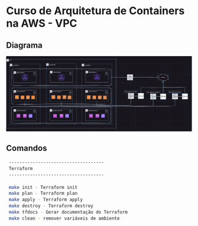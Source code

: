 # Curso de Arquitetura de Containers na AWS - VPC

## Diagrama

![Flow](/docs/vpc.png)


## Comandos 

```bash
 ------------------------------------
 Terraform
 ------------------------------------

 make init - Terraform init
 make plan - Terraform plan
 make apply - Terraform apply
 make destroy - Terraform destroy
 make tfdocs - Gerar documentação do Terraform
 make clean - remover variáveis de ambiente
 ```
 
